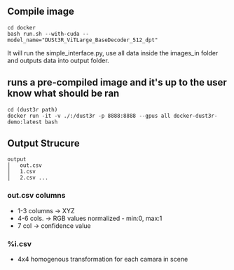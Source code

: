   

## Compile image

    cd docker
    bash run.sh --with-cuda --model_name="DUSt3R_ViTLarge_BaseDecoder_512_dpt"

  It will run the simple_interface.py, use all data inside the images_in folder and outputs data into output folder.
  

## runs a pre-compiled image and it's up to the user know what should be ran


    cd (dust3r path)
    docker run -it -v ./:/dust3r -p 8888:8888 --gpus all docker-dust3r-demo:latest bash
## Output Strucure

```
output
│   out.csv
│   1.csv    
│   2.csv ...
```
### out.csv columns

 - 1-3 columns -> XYZ
 - 4-6 cols. -> RGB values normalized - min:0, max:1
 - 7 col -> confidence value 
 
 ### %i.csv
  - 4x4 homogenous transformation for each camara in scene

